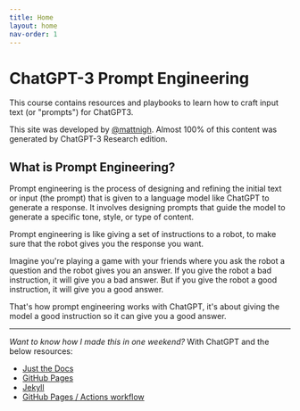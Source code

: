 ```yaml
---
title: Home
layout: home
nav-order: 1
---
```


# ChatGPT-3 Prompt Engineering

This course contains resources and playbooks to learn how to craft input text (or "prompts") for ChatGPT3. 

This site was developed by [@mattnigh](https://www.linkedin.com/in/mattnigh/). Almost 100% of this content was generated by ChatGPT-3 Research edition. 

## What is Prompt Engineering?

Prompt engineering is the process of designing and refining the initial text or input (the prompt) that is given to a language model like ChatGPT to generate a response. It involves designing prompts that guide the model to generate a specific tone, style, or type of content. 

Prompt engineering is like giving a set of instructions to a robot, to make sure that the robot gives you the response you want. 

Imagine you're playing a game with your friends where you ask the robot a question and the robot gives you an answer. If you give the robot a bad instruction, it will give you a bad answer. But if you give the robot a good instruction, it will give you a good answer. 

That's how prompt engineering works with ChatGPT, it's about giving the model a good instruction so it can give you a good answer. 

----
*Want to know how I made this in one weekend?* With ChatGPT and the below resources:

- [Just the Docs](https://just-the-docs.github.io/just-the-docs/)
- [GitHub Pages](https://docs.github.com/en/pages)
- [Jekyll](https://jekyllrb.com)
- [GitHub Pages / Actions workflow](https://github.blog/changelog/2022-07-27-github-pages-custom-github-actions-workflows-beta/)
